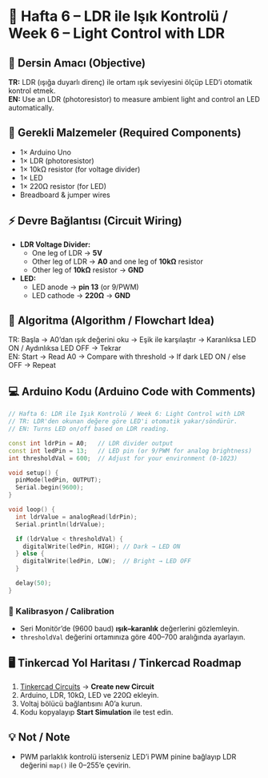 # 📘 Hafta 6 – LDR ile Işık Kontrolü / Week 6 – Light Control with LDR

## 🎯 Dersin Amacı (Objective)
**TR:** LDR (ışığa duyarlı direnç) ile ortam ışık seviyesini ölçüp LED’i otomatik kontrol etmek.  
**EN:** Use an LDR (photoresistor) to measure ambient light and control an LED automatically.

## 🔌 Gerekli Malzemeler (Required Components)
- 1× Arduino Uno
- 1× LDR (photoresistor)
- 1× 10kΩ resistor (for voltage divider)
- 1× LED
- 1× 220Ω resistor (for LED)
- Breadboard & jumper wires

## ⚡ Devre Bağlantısı (Circuit Wiring)
- **LDR Voltage Divider:**
  - One leg of LDR → **5V**
  - Other leg of LDR → **A0** and one leg of **10kΩ** resistor
  - Other leg of **10kΩ** resistor → **GND**
- **LED:**
  - LED anode → **pin 13** (or 9/PWM)
  - LED cathode → **220Ω** → **GND**

## 🔄 Algoritma (Algorithm / Flowchart Idea)
TR: Başla → A0’dan ışık değerini oku → Eşik ile karşılaştır → Karanlıksa LED ON / Aydınlıksa LED OFF → Tekrar  
EN: Start → Read A0 → Compare with threshold → If dark LED ON / else OFF → Repeat

## 💻 Arduino Kodu (Arduino Code with Comments)
```cpp
// Hafta 6: LDR ile Işık Kontrolü / Week 6: Light Control with LDR
// TR: LDR'den okunan değere göre LED'i otomatik yakar/söndürür.
// EN: Turns LED on/off based on LDR reading.

const int ldrPin = A0;   // LDR divider output
const int ledPin = 13;   // LED pin (or 9/PWM for analog brightness)
int thresholdVal = 600;  // Adjust for your environment (0-1023)

void setup() {
  pinMode(ledPin, OUTPUT);
  Serial.begin(9600);
}

void loop() {
  int ldrValue = analogRead(ldrPin);
  Serial.println(ldrValue);

  if (ldrValue < thresholdVal) {
    digitalWrite(ledPin, HIGH); // Dark → LED ON
  } else {
    digitalWrite(ledPin, LOW);  // Bright → LED OFF
  }

  delay(50);
}
```

### 🧪 Kalibrasyon / Calibration
- Seri Monitör’de (9600 baud) **ışık–karanlık** değerlerini gözlemleyin.
- `thresholdVal` değerini ortamınıza göre 400–700 aralığında ayarlayın.

## 🖥️ Tinkercad Yol Haritası / Tinkercad Roadmap
1. [Tinkercad Circuits](https://www.tinkercad.com/circuits) → **Create new Circuit**  
2. Arduino, LDR, 10kΩ, LED ve 220Ω ekleyin.  
3. Voltaj bölücü bağlantısını A0’a kurun.  
4. Kodu kopyalayıp **Start Simulation** ile test edin.

## 💡 Not / Note
- PWM parlaklık kontrolü isterseniz LED’i PWM pinine bağlayıp LDR değerini `map()` ile 0–255’e çevirin.

